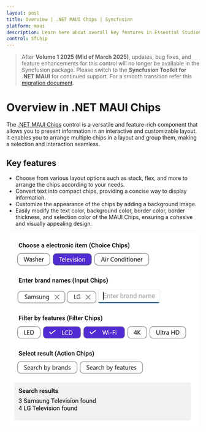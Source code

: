 ```yaml
---
layout: post
title: Overview | .NET MAUI Chips | Syncfusion
platform: maui
description: Learn here about overall key features in Essential Studio® for .NET MAUI SfChip Control, its elements, and more.
control: SfChip
---
```


> After **Volume 1 2025 (Mid of March 2025)**, updates, bug fixes, and feature enhancements for this control will no longer be available in the Syncfusion package. Please switch to the **Syncfusion Toolkit for .NET MAUI** for continued support. For a smooth transition refer this [migration document](https://help.syncfusion.com/maui-toolkit/migration).

# Overview in .NET MAUI Chips

The [.NET MAUI Chips](https://www.syncfusion.com/maui-controls/maui-chips) control is a versatile and feature-rich component that allows you to present information in an interactive and customizable layout. It enables you to arrange multiple chips in a layout and group them, making a selection and interaction seamless.

## Key features

* Choose from various layout options such as stack, flex, and more to arrange the chips according to your needs.
* Convert text into compact chips, providing a concise way to display information.
* Customize the appearance of the chips by adding a background image.
* Easily modify the text color, background color, border color, border thickness, and selection color of the MAUI Chips, ensuring a cohesive and visually appealing design.

![NET MAUI Chip](images/overview/maui_chip.png)
